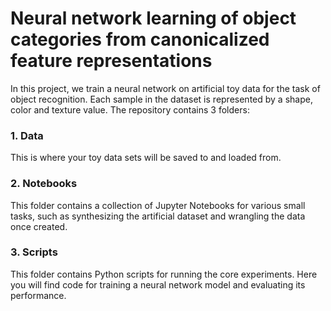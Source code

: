 # Neural network learning of object categories from canonicalized feature representations

In this project, we train a neural network on artificial toy data for the task
of object recognition. Each sample in the dataset is represented by a shape,
color and texture value. The repository contains 3 folders:

### 1. Data
This is where your toy data sets will be saved to and loaded from.

### 2. Notebooks
This folder contains a collection of Jupyter Notebooks for various small tasks,
such as synthesizing the artificial dataset and wrangling the data once created.

### 3. Scripts
This folder contains Python scripts for running the core experiments. Here you
will find code for training a neural network model and evaluating its
performance.